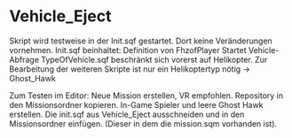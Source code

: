 # Vehicle_Eject

Skript wird testweise in der Init.sqf gestartet. Dort keine Veränderungen vornehmen. 
Init.sqf beinhaltet:
  Definition von FhzofPlayer
  Startet Vehicle-Abfrage
TypeOfVehicle.sqf beschränkt sich vorerst auf Helikopter. Zur Bearbeitung der weiteren Skripte ist nur ein Helikoptertyp nötig -> Ghost_Hawk

Zum Testen im Editor: 
Neue Mission erstellen, VR empfohlen. 
Repository in den Missionsordner kopieren. In-Game Spieler und leere Ghost Hawk erstellen. 
Die init.sqf aus Vehicle_Eject ausschneiden und in den Missionsordner einfügen. (Dieser in dem die mission.sqm vorhanden ist).